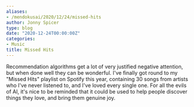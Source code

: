 ```yaml
---
aliases:
- /mendokusai/2020/12/24/missed-hits
author: Jonny Spicer
type: blog
date: "2020-12-24T00:00:00Z"
categories:
- Music
title: Missed Hits
---
```

Recommendation algorithms get a lot of very justified negative attention, but when done well they can be wonderful. I've finally got round to my "Missed Hits" playlist on Spotify this
year, containing 30 songs from artists who I've never listened to, and I've loved every single one. For all the evils of AI, it's nice to be reminded that it could be used to help
people discover things they love, and bring them genuine joy.
